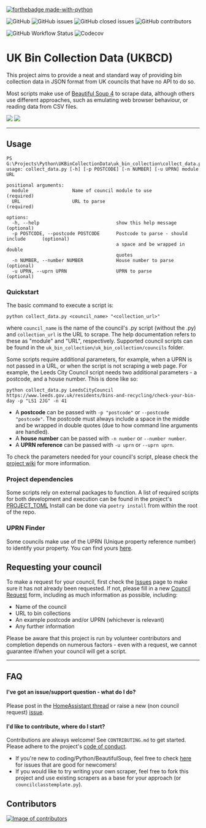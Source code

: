 [![forthebadge made-with-python](http://ForTheBadge.com/images/badges/made-with-python.svg)](https://www.python.org/)

![GitHub](https://img.shields.io/github/license/robbrad/UKBinCollectionData?style=for-the-badge) ![GitHub issues](https://img.shields.io/github/issues-raw/robbrad/UKBinCollectionData?style=for-the-badge) ![GitHub closed issues](https://img.shields.io/github/issues-closed-raw/robbrad/UKBinCollectionData?style=for-the-badge)
![GitHub contributors](https://img.shields.io/github/contributors/robbrad/UKBinCollectionData?style=for-the-badge)

![GitHub Workflow Status](https://img.shields.io/github/workflow/status/robbrad/UKBinCollectionData/Test%20Councils?style=for-the-badge)
![Codecov](https://img.shields.io/codecov/c/gh/robbrad/UKBinCollectionData?style=for-the-badge)

# UK Bin Collection Data (UKBCD)
This project aims to provide a neat and standard way of providing bin collection data in JSON format from UK councils that have no API to do so.

Most scripts make use of [Beautiful Soup 4](https://pypi.org/project/beautifulsoup4/) to scrape data, although others use different approaches, such as emulating web browser behaviour, or reading data from CSV files.

[![](https://img.shields.io/badge/--41BDF5?logo=homeassistant&logoColor=white&label=HomeAssistant+Thread)](https://community.home-assistant.io/t/bin-waste-collection/55451) [![](https://img.shields.io/badge/--181717?logo=github&logoColor=white&label=Request+a+council)](https://github.com/robbrad/UKBinCollectionData/issues/new/choose)

---

## Usage
```commandline
PS G:\Projects\Python\UKBinCollectionData\uk_bin_collection\collect_data.py
usage: collect_data.py [-h] [-p POSTCODE] [-n NUMBER] [-u UPRN] module URL

positional arguments:
  module                Name of council module to use                           (required)
  URL                   URL to parse                                            (required)

options:
  -h, --help                            show this help message                  (optional)
  -p POSTCODE, --postcode POSTCODE      Postcode to parse - should include      (optional)
                                        a space and be wrapped in double
                                        quotes                                  
  -n NUMBER, --number NUMBER            House number to parse                   (optional)
  -u UPRN, --uprn UPRN                  UPRN to parse                           (optional)
```


### Quickstart
The basic command to execute a script is:
```commandline
python collect_data.py <council_name> "<collection_url>"
```
where ```council_name``` is the name of the council's .py script (without the .py) and ```collection_url``` is the URL to scrape.
The help documentation refers to these as "module" and "URL", respectively. Supported council scripts can be found in the `uk_bin_collection/uk_bin_collection/councils` folder.

Some scripts require additional parameters, for example, when a UPRN is not passed in a URL, or when the script is not scraping a web page.
For example, the Leeds City Council script needs two additional parameters - a postcode, and a house number. This is done like so:

```commandline
python collect_data.py LeedsCityCouncil https://www.leeds.gov.uk/residents/bins-and-recycling/check-your-bin-day -p "LS1 2JG" -n 41
```
- A **postcode** can be passed with `-p "postcode"` or `--postcode "postcode"`. The postcode must always include a space in the middle and
be wrapped in double quotes (due to how command line arguments are handled).
- A **house number** can be passed with `-n number` or `--number number`.
- A **UPRN reference** can be passed with `-u uprn` or `--uprn uprn`.

To check the parameters needed for your council's script, please check the [project wiki](https://github.com/robbrad/UKBinCollectionData/wiki) for more information.


### Project dependencies
Some scripts rely on external packages to function. A list of required scripts for both development and execution can be found in the project's [PROJECT_TOML](https://github.com/robbrad/UKBinCollectionData/blob/feature/%2353_integration_tests/pyproject.toml) 
Install can be done via 
`poetry install` from within the root of the repo.


### UPRN Finder
Some councils make use of the UPRN (Unique property reference number) to identify your property. You can find yours [here](https://www.findmyaddress.co.uk/search).

## Requesting your council
To make a request for your council, first check the [Issues](https://github.com/robbrad/UKBinCollectionData/issues) page to make sure it has not already been requested. If not, please fill in a new [Council Request](https://github.com/robbrad/UKBinCollectionData/issues/new/choose) form, including as much information as possible, including:
- Name of the council
- URL to bin collections
- An example postcode and/or UPRN (whichever is relevant)
- Any further information

Please be aware that this project is run by volunteer contributors and completion depends on numerous factors - even with a request, we cannot guarantee if/when your council will get a script.

---

## FAQ
#### I've got an issue/support question - what do I do?
Please post in the [HomeAssistant thread](https://community.home-assistant.io/t/bin-waste-collection/55451) or raise a new (non council request) [issue](https://github.com/robbrad/UKBinCollectionData/issues/new).

#### I'd like to contribute, where do I start?
Contributions are always welcome! See ```CONTRIBUTING.md``` to get started. Please adhere to the project's [code of conduct](https://github.com/robbrad/UKBinCollectionData/blob/master/CODE_OF_CONDUCT.md).

- If you're new to coding/Python/BeautifulSoup, feel free to check [here](https://github.com/robbrad/UKBinCollectionData/issues?q=is%3Aissue+is%3Aopen+label%3A%22good+first+issue%22) for issues that are good for newcomers!
- If you would like to try writing your own scraper, feel free to fork this project and use existing scrapers as a base for your approach (or `councilclasstemplate.py`).

## Contributors
<a href="https://github.com/robbrad/UKBinCollectionData/graphs/contributors">
  <img src="https://contrib.rocks/image?repo=robbrad/UKBinCollectionData"  alt="Image of contributors"/>
</a>

